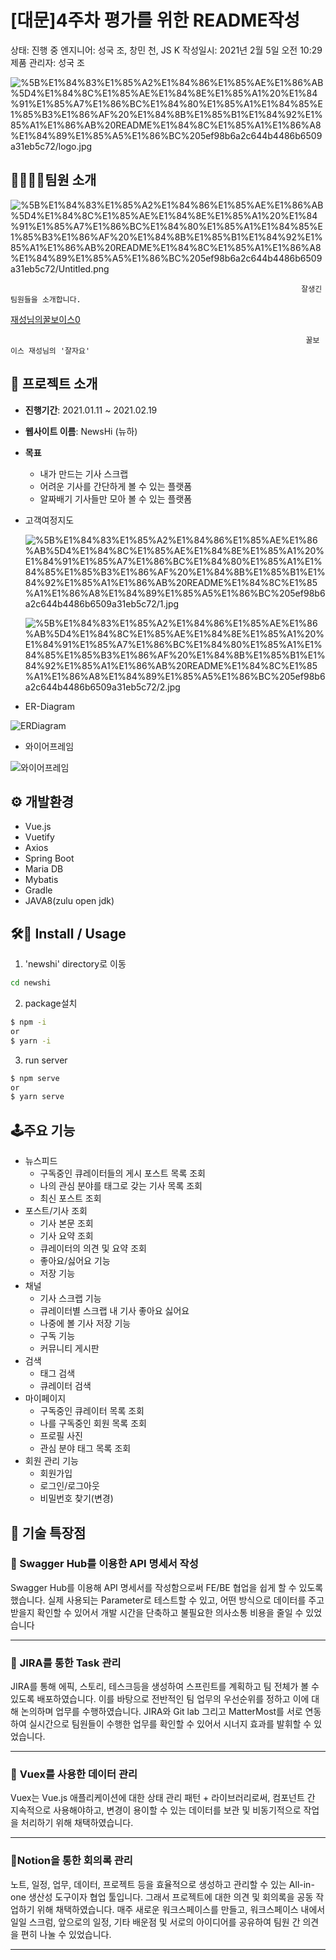 # [대문]4주차 평가를 위한 README작성

상태: 진행 중
엔지니어: 성국 조, 창민 천, JS K
작성일시: 2021년 2월 5일 오전 10:29
제품 관리자: 성국 조

![%5B%E1%84%83%E1%85%A2%E1%84%86%E1%85%AE%E1%86%AB%5D4%E1%84%8C%E1%85%AE%E1%84%8E%E1%85%A1%20%E1%84%91%E1%85%A7%E1%86%BC%E1%84%80%E1%85%A1%E1%84%85%E1%85%B3%E1%86%AF%20%E1%84%8B%E1%85%B1%E1%84%92%E1%85%A1%E1%86%AB%20README%E1%84%8C%E1%85%A1%E1%86%A8%E1%84%89%E1%85%A5%E1%86%BC%205ef98b6a2c644b4486b6509a31eb5c72/logo.jpg](README.assets/logo.jpg)

## **👨‍👨‍👧‍👦팀원 소개**

![%5B%E1%84%83%E1%85%A2%E1%84%86%E1%85%AE%E1%86%AB%5D4%E1%84%8C%E1%85%AE%E1%84%8E%E1%85%A1%20%E1%84%91%E1%85%A7%E1%86%BC%E1%84%80%E1%85%A1%E1%84%85%E1%85%B3%E1%86%AF%20%E1%84%8B%E1%85%B1%E1%84%92%E1%85%A1%E1%86%AB%20README%E1%84%8C%E1%85%A1%E1%86%A8%E1%84%89%E1%85%A5%E1%86%BC%205ef98b6a2c644b4486b6509a31eb5c72/Untitled.png](README.assets/Untitled.png)

                                                                     잘생긴 팀원들을 소개합니다.

[재성님의꿀보이스0](README.assets/honeyvoice.m4a)

                                                                      꿀보이스 재성님의 '잘자요'

## 📑 프로젝트 소개

- **진행기간**: 2021.01.11 ~ 2021.02.19
- **웹사이트 이름**: NewsHi (뉴하)
- **목표**
    - 내가 만드는 기사 스크랩
    - 어려운 기사를 간단하게 볼 수 있는 플랫폼
    - 알짜배기 기사들만 모아 볼 수 있는 플랫폼
- 고객여정지도

    ![%5B%E1%84%83%E1%85%A2%E1%84%86%E1%85%AE%E1%86%AB%5D4%E1%84%8C%E1%85%AE%E1%84%8E%E1%85%A1%20%E1%84%91%E1%85%A7%E1%86%BC%E1%84%80%E1%85%A1%E1%84%85%E1%85%B3%E1%86%AF%20%E1%84%8B%E1%85%B1%E1%84%92%E1%85%A1%E1%86%AB%20README%E1%84%8C%E1%85%A1%E1%86%A8%E1%84%89%E1%85%A5%E1%86%BC%205ef98b6a2c644b4486b6509a31eb5c72/1.jpg](README.assets/1.jpg)

    ![%5B%E1%84%83%E1%85%A2%E1%84%86%E1%85%AE%E1%86%AB%5D4%E1%84%8C%E1%85%AE%E1%84%8E%E1%85%A1%20%E1%84%91%E1%85%A7%E1%86%BC%E1%84%80%E1%85%A1%E1%84%85%E1%85%B3%E1%86%AF%20%E1%84%8B%E1%85%B1%E1%84%92%E1%85%A1%E1%86%AB%20README%E1%84%8C%E1%85%A1%E1%86%A8%E1%84%89%E1%85%A5%E1%86%BC%205ef98b6a2c644b4486b6509a31eb5c72/2.jpg](README.assets/2.jpg)

- ER-Diagram

![ERDiagram](README.assets/ERDiagram.jpg)

- 와이어프레임

![와이어프레임](README.assets/wireframe.jpg)

## ⚙️ 개발환경

- Vue.js
- Vuetify
- Axios
- Spring Boot
- Maria DB
- Mybatis
- Gradle
- JAVA8(zulu open jdk)

## 🛠️📑 Install / Usage

1. 'newshi' directory로 이동

```bash
cd newshi
```

2. package설치

```bash
$ npm -i
or 
$ yarn -i
```

3. run server

```bash
$ npm serve
or 
$ yarn serve
```

## 🕹️주요 기능

- 뉴스피드
    - 구독중인 큐레이터들의 게시 포스트 목록 조회
    - 나의 관심 분야를 태그로 갖는 기사 목록 조회
    - 최신 포스트 조회
- 포스트/기사 조회
    - 기사 본문 조회
    - 기사 요약 조회
    - 큐레이터의 의견 및 요약 조회
    - 좋아요/싫어요 기능
    - 저장 기능
- 채널
    - 기사 스크랩 기능
    - 큐레이터별 스크랩 내 기사 좋아요 싫어요
    - 나중에 볼 기사 저장 기능
    - 구독 기능
    - 커뮤니티 게시판
- 검색
    - 태그 검색
    - 큐레이터 검색
- 마이페이지
    - 구독중인 큐레이터 목록 조회
    - 나를 구독중인 회원 목록 조회
    - 프로필 사진
    - 관심 분야 태그 목록 조회
- 회원 관리 기능
    - 회원가입
    - 로그인/로그아웃
    - 비밀번호 찾기(변경)

## 📌 기술 특장점

### **📃 Swagger Hub를 이용한 API 명세서 작성**

Swagger Hub를 이용해 API 명세서를 작성함으로써 FE/BE 협업을 쉽게 할 수 있도록 했습니다. 실제 사용되는 Parameter로 테스트할 수 있고, 어떤 방식으로 데이터를 주고받을지 확인할 수 있어서 개발 시간을 단축하고 불필요한 의사소통 비용을 줄일 수 있었습니다

---

### 🌈 **JIRA를 통한 Task 관리**

 JIRA를 통해 에픽, 스토리, 테스크등을 생성하여 스프린트를 계획하고 팀 전체가 볼  수 있도록 배포하였습니다. 이를 바탕으로 전반적인 팀 업무의 우선순위를 정하고 이에 대해 논의하며 업무를 수행하였습니다. JIRA와 Git lab 그리고 MatterMost를 서로 연동하여 실시간으로 팀원들이 수행한 업무를 확인할 수 있어서 시너지 효과를 발휘할 수 있었습니다.

---

### 📕 **Vuex를 사용한 데이터 관리**

Vuex는 Vue.js 애플리케이션에 대한 상태 관리 패턴 + 라이브러리로써, 컴포넌트 간 지속적으로 사용해야하고, 변경이 용이할 수 있는 데이터를 보관 및 비동기적으로 작업을 처리하기 위해 채택하였습니다.

---

### **📄Notion을 통한 회의록 관리**

노트, 일정, 업무, 데이터, 프로젝트 등을 효율적으로 생성하고 관리할 수 있는 All-in-one 생산성 도구이자 협업 툴입니다. 그래서 프로젝트에 대한 의견 및 회의록을 공동 작업하기 위해 채택하였습니다. 
매주 새로운 워크스페이스를 만들고, 워크스페이스 내에서 일일 스크럼, 앞으로의 일정, 기타 배운점 및 서로의 아이디어를 공유하여 팀원 간 의견을 편히 나눌 수 있었습니다.

---